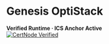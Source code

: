 # Genesis OptiStack

**Verified Runtime · ICS Anchor Active**  
[![CertNode Verified](https://certnode.io/assets/seal_embed.svg)](https://certnode.io/verify?ics=optistack)
